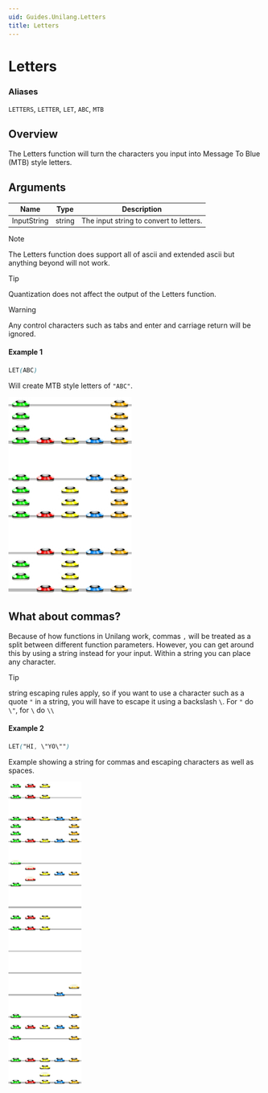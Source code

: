 ```yaml
---
uid: Guides.Unilang.Letters
title: Letters
---
```


# Letters
### Aliases
`LETTERS`, `LETTER`, `LET`, `ABC`, `MTB`

## Overview
The Letters function will turn the characters you input into Message To Blue (MTB) style letters.

## Arguments
| Name        | Type        | Description                                 |
| ----------- | ----------- | ------------------------------------------- |
| InputString | string      | The input string to convert to letters.     |

> [!NOTE]
> The Letters function does support all of ascii and extended ascii but anything beyond will not work.

> [!TIP]
> Quantization does not affect the output of the Letters function.

> [!WARNING]
> Any control characters such as tabs and enter and carriage return will be ignored.

#### Example 1
```css
LET(ABC)
```
Will create MTB style letters of `"ABC"`.

<img src="example1.png" alt="Letters Example 1" style="width:245px;"/>

## What about commas?

Because of how functions in Unilang work, commas `,` will be treated as a split between different function parameters.
However, you can get around this by using a string instead for your input. Within a string you can place any character.

> [!TIP]
> string escaping rules apply, so if you want to use a character such as a quote `"` in a string, 
> you will have to escape it using a backslash `\`. For `"` do `\"`, for `\` do `\\`

#### Example 2
```css
LET("HI, \"YO\"")
```
Example showing a string for commas and escaping characters as well as spaces.

<img src="example2.png" alt="Letters Example 2" style="width:145px;"/>
